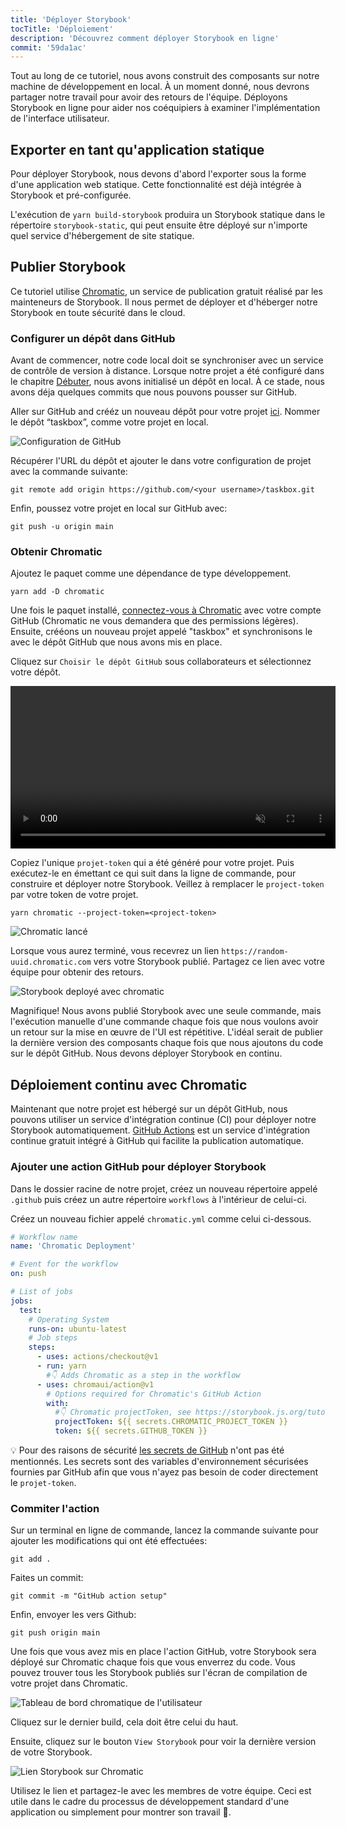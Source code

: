 ```yaml
---
title: 'Déployer Storybook'
tocTitle: 'Déploiement'
description: 'Découvrez comment déployer Storybook en ligne'
commit: '59da1ac'
---
```


Tout au long de ce tutoriel, nous avons construit des composants sur notre machine de développement en local. À un moment donné, nous devrons partager notre travail pour avoir des retours de l'équipe. Déployons Storybook en ligne pour aider nos coéquipiers à examiner l'implémentation de l'interface utilisateur.

## Exporter en tant qu'application statique

Pour déployer Storybook, nous devons d'abord l'exporter sous la forme d'une application web statique. Cette fonctionnalité est déjà intégrée à Storybook et pré-configurée.

L'exécution de `yarn build-storybook` produira un Storybook statique dans le répertoire `storybook-static`, qui peut ensuite être déployé sur n'importe quel service d'hébergement de site statique.

## Publier Storybook

Ce tutoriel utilise <a href="https://www.chromatic.com/?utm_source=storybook_website&utm_medium=link&utm_campaign=storybook">Chromatic</a>, un service de publication gratuit réalisé par les mainteneurs de Storybook. Il nous permet de déployer et d'héberger notre Storybook en toute sécurité dans le cloud.

### Configurer un dépôt dans GitHub

Avant de commencer, notre code local doit se synchroniser avec un service de contrôle de version à distance. Lorsque notre projet a été configuré dans le chapitre [Débuter](/intro-to-storybook/react/fr/get-started/), nous avons initialisé un dépôt en local. À ce stade, nous avons déja quelques commits que nous pouvons pousser sur GitHub.

Aller sur GitHub and crééz un nouveau dépôt pour votre projet [ici](https://github.com/new). Nommer le dépôt “taskbox”, comme votre projet en local.

![Configuration de GitHub](/intro-to-storybook/github-create-taskbox.png)

Récupérer l'URL du dépôt et ajouter le dans votre configuration de projet avec la commande suivante:

```shell
git remote add origin https://github.com/<your username>/taskbox.git
```

Enfin, poussez votre projet en local sur GitHub avec:

```shell
git push -u origin main
```

### Obtenir Chromatic

Ajoutez le paquet comme une dépendance de type développement.

```shell
yarn add -D chromatic
```

Une fois le paquet installé, [connectez-vous à Chromatic](https://www.chromatic.com/start/?utm_source=storybook_website&utm_medium=link&utm_campaign=storybook) avec votre compte GitHub (Chromatic ne vous demandera que des permissions légères). Ensuite, crééons un nouveau projet appelé "taskbox" et synchronisons le avec le dépôt GitHub que nous avons mis en place.

Cliquez sur `Choisir le dépôt GitHub` sous collaborateurs et sélectionnez votre dépôt.

<video autoPlay muted playsInline loop style="width:520px; margin: 0 auto;">
  <source
    src="/intro-to-storybook/chromatic-setup-learnstorybook.mp4"
    type="video/mp4"
  />
</video>

Copiez l'unique `projet-token` qui a été généré pour votre projet. Puis exécutez-le en émettant ce qui suit dans la ligne de commande, pour construire et déployer notre Storybook. Veillez à remplacer le `project-token` par votre token de votre projet.

```shell
yarn chromatic --project-token=<project-token>
```

![Chromatic lancé](/intro-to-storybook/chromatic-manual-storybook-console-log.png)

Lorsque vous aurez terminé, vous recevrez un lien `https://random-uuid.chromatic.com` vers votre Storybook publié. Partagez ce lien avec votre équipe pour obtenir des retours.

![Storybook deployé avec chromatic](/intro-to-storybook/chromatic-manual-storybook-deploy-6-4.png)

Magnifique! Nous avons publié Storybook avec une seule commande, mais l'exécution manuelle d'une commande chaque fois que nous voulons avoir un retour sur la mise en œuvre de l'UI est répétitive. L'idéal serait de publier la dernière version des composants chaque fois que nous ajoutons du code sur le dépôt GitHub. Nous devons déployer Storybook en continu.

## Déploiement continu avec Chromatic

Maintenant que notre projet est hébergé sur un dépôt GitHub, nous pouvons utiliser un service d'intégration continue (CI) pour déployer notre Storybook automatiquement. [GitHub Actions](https://github.com/features/actions) est un service d'intégration continue gratuit intégré à GitHub qui facilite la publication automatique.

### Ajouter une action GitHub pour déployer Storybook

Dans le dossier racine de notre projet, créez un nouveau répertoire appelé `.github` puis créez un autre répertoire `workflows` à l'intérieur de celui-ci.

Créez un nouveau fichier appelé `chromatic.yml` comme celui ci-dessous.

```yaml:title=.github/workflows/chromatic.yml
# Workflow name
name: 'Chromatic Deployment'

# Event for the workflow
on: push

# List of jobs
jobs:
  test:
    # Operating System
    runs-on: ubuntu-latest
    # Job steps
    steps:
      - uses: actions/checkout@v1
      - run: yarn
        #👇 Adds Chromatic as a step in the workflow
      - uses: chromaui/action@v1
        # Options required for Chromatic's GitHub Action
        with:
          #👇 Chromatic projectToken, see https://storybook.js.org/tutorials/intro-to-storybook/react/fr/deploy/ to obtain it
          projectToken: ${{ secrets.CHROMATIC_PROJECT_TOKEN }}
          token: ${{ secrets.GITHUB_TOKEN }}
```

<div class="aside"><p>💡 Pour des raisons de sécurité <a href="https://docs.github.com/fr/actions/security-guides/encrypted-secrets#creating-encrypted-secrets-for-a-repository">les secrets de GitHub</a> n'ont pas été mentionnés. Les secrets sont des variables d'environnement sécurisées fournies par GitHub afin que vous n'ayez pas besoin de coder directement le <code>projet-token</code>.</p></div>

### Commiter l'action

Sur un terminal en ligne de commande, lancez la commande suivante pour ajouter les modifications qui ont été effectuées:

```shell
git add .
```

Faites un commit:

```shell
git commit -m "GitHub action setup"
```

Enfin, envoyer les vers Github:

```shell
git push origin main
```

Une fois que vous avez mis en place l'action GitHub, votre Storybook sera déployé sur Chromatic chaque fois que vous enverrez du code. Vous pouvez trouver tous les Storybook publiés sur l'écran de compilation de votre projet dans Chromatic.

![Tableau de bord chromatique de l'utilisateur](/intro-to-storybook/chromatic-user-dashboard.png)

Cliquez sur le dernier build, cela doit être celui du haut.

Ensuite, cliquez sur le bouton `View Storybook` pour voir la dernière version de votre Storybook.

![Lien Storybook sur Chromatic](/intro-to-storybook/chromatic-build-storybook-link-6-4-optimized.png)

Utilisez le lien et partagez-le avec les membres de votre équipe. Ceci est utile dans le cadre du processus de développement standard d'une application ou simplement pour montrer son travail 💅.
